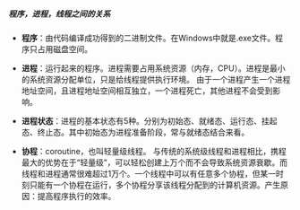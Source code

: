 ##### 程序，进程，线程之间的关系

- **程序**：由代码编译成功得到的二进制文件。在Windows中就是.exe文件。程序只占用磁盘空间。

- **进程**：运行起来的程序。进程需要占用系统资源（内存，CPU）。进程是最小的系统资源分配单位，只是给线程提供执行环境。 由于一个进程产生一个进程地址空间，且进程地址空间相互独立，一个进程死亡，其他进程不会受到影响。

- **进程状态**：进程的基本状态有5种。分别为初始态、就绪态、运行态、挂起态、终止态。其中初始态为进程准备阶段，常与就绪态结合来看。
- **协程**：coroutine，也叫轻量级线程。 与传统的系统级线程和进程相比，携程最大的优势在于“轻量级”，可以轻松创建上万个而不会导致系统资源衰歇。而线程和进程通常很难超过1万个。一个线程中可以有任意多个协程，但某一时刻只能有一个协程在运行，多个协程分享该线程分配到的计算机资源。产生原因：提高程序执行的效率。
  
